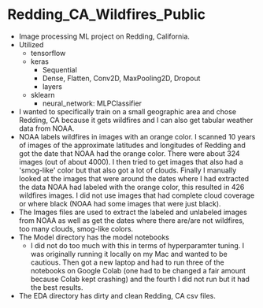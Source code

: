 # Redding_CA_Wildfires_Public

* Image processing ML project on Redding, California.
* Utilized 
    * tensorflow
    * keras
        * Sequential
        * Dense, Flatten, Conv2D, MaxPooling2D, Dropout
        * layers
    * sklearn
        * neural_network: MLPClassifier
* I wanted to specifically train on a small geographic area and chose Redding, CA because it gets wildfires and I can also get tabular weather data from NOAA.
* NOAA labels wildfires in images with an orange color. I scanned 10 years of images of the approximate latitudes and longitudes of Redding and got the date that NOAA had the orange color. There were about 324 images (out of about 4000). I then tried to get images that also had a 'smog-like' color but that also got a lot of clouds. Finally I manually looked at the images that were around the dates where I had extracted the data NOAA had labeled with the orange color, this resulted in 426 wildfires images. I did not use images that had complete cloud coverage or where black (NOAA had some images that were just black).
* The Images files are used to extract the labeled and unlabeled images from NOAA as well as get the dates where there are/are not wildfires, too many clouds, smog-like colors.
* The Model directory has the model notebooks
    * I did not do too much with this in terms of hyperparamter tuning. I was originally running it locally on my Mac and wanted to be cautious. Then got a new laptop and had to run three of the notebooks on Google Colab (one had to be changed a fair amount because Colab kept crashing) and the fourth I did not run but it had the best results.
* The EDA directory has dirty and clean Redding, CA csv files.